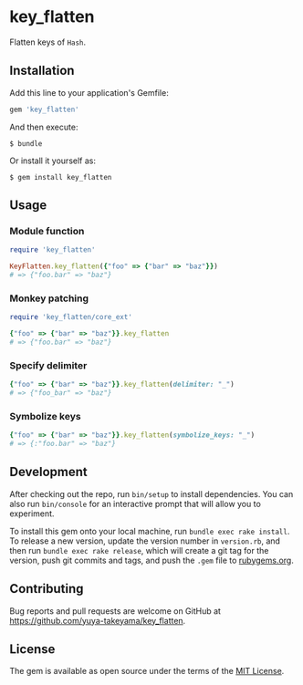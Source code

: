 # key_flatten

Flatten keys of `Hash`.

## Installation

Add this line to your application's Gemfile:

```ruby
gem 'key_flatten'
```

And then execute:

    $ bundle

Or install it yourself as:

    $ gem install key_flatten

## Usage

### Module function

```rb
require 'key_flatten'

KeyFlatten.key_flatten({"foo" => {"bar" => "baz"}})
# => {"foo.bar" => "baz"}
```

### Monkey patching

```rb
require 'key_flatten/core_ext'

{"foo" => {"bar" => "baz"}}.key_flatten
# => {"foo.bar" => "baz"}
```

### Specify delimiter

```rb
{"foo" => {"bar" => "baz"}}.key_flatten(delimiter: "_")
# => {"foo_bar" => "baz"}
```

### Symbolize keys

```rb
{"foo" => {"bar" => "baz"}}.key_flatten(symbolize_keys: "_")
# => {:"foo.bar" => "baz"}
```

## Development

After checking out the repo, run `bin/setup` to install dependencies. You can also run `bin/console` for an interactive prompt that will allow you to experiment.

To install this gem onto your local machine, run `bundle exec rake install`. To release a new version, update the version number in `version.rb`, and then run `bundle exec rake release`, which will create a git tag for the version, push git commits and tags, and push the `.gem` file to [rubygems.org](https://rubygems.org).

## Contributing

Bug reports and pull requests are welcome on GitHub at https://github.com/yuya-takeyama/key_flatten.


## License

The gem is available as open source under the terms of the [MIT License](http://opensource.org/licenses/MIT).

